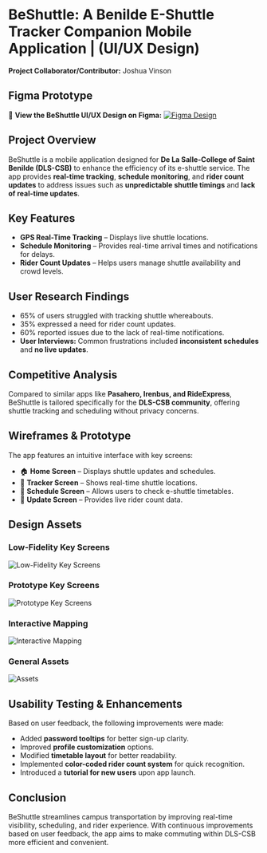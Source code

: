 # BeShuttle: A Benilde E-Shuttle Tracker Companion Mobile Application | (UI/UX Design)
**Project Collaborator/Contributor:** Joshua Vinson

## Figma Prototype
🔗 **View the BeShuttle UI/UX Design on Figma:** [![Figma Design](https://img.shields.io/badge/Figma-Design-blue?logo=figma)](https://www.figma.com/design/C4ZpiRVb1JbIQXDKcskcCd/BeShuttle-Prototypes---UIUX?node-id=7-1777&t=kUixTEZ9awkFP32Y-1)

## Project Overview
BeShuttle is a mobile application designed for **De La Salle-College of Saint Benilde (DLS-CSB)** to enhance the efficiency of its e-shuttle service. The app provides **real-time tracking**, **schedule monitoring**, and **rider count updates** to address issues such as **unpredictable shuttle timings** and **lack of real-time updates**.

## Key Features
- **GPS Real-Time Tracking** – Displays live shuttle locations.
- **Schedule Monitoring** – Provides real-time arrival times and notifications for delays.
- **Rider Count Updates** – Helps users manage shuttle availability and crowd levels.

## User Research Findings
- 65% of users struggled with tracking shuttle whereabouts.
- 35% expressed a need for rider count updates.
- 60% reported issues due to the lack of real-time notifications.
- **User Interviews:** Common frustrations included **inconsistent schedules** and **no live updates**.

## Competitive Analysis
Compared to similar apps like **Pasahero, Irenbus, and RideExpress**, BeShuttle is tailored specifically for the **DLS-CSB community**, offering shuttle tracking and scheduling without privacy concerns.

## Wireframes & Prototype
The app features an intuitive interface with key screens:
- 🏠 **Home Screen** – Displays shuttle updates and schedules.
- 📍 **Tracker Screen** – Shows real-time shuttle locations.
- 📅 **Schedule Screen** – Allows users to check e-shuttle timetables.
- 🔢 **Update Screen** – Provides live rider count data.

## Design Assets

### Low-Fidelity Key Screens
![Low-Fidelity Key Screens](low-fidelity-key-screens.png)

### Prototype Key Screens
![Prototype Key Screens](prototype-key-screens.png)

### Interactive Mapping
![Interactive Mapping](interactive-mapping.png)

### General Assets
![Assets](assets.png)

## Usability Testing & Enhancements
Based on user feedback, the following improvements were made:
- Added **password tooltips** for better sign-up clarity.
- Improved **profile customization** options.
- Modified **timetable layout** for better readability.
- Implemented **color-coded rider count system** for quick recognition.
- Introduced a **tutorial for new users** upon app launch.

## Conclusion
BeShuttle streamlines campus transportation by improving real-time visibility, scheduling, and rider experience. With continuous improvements based on user feedback, the app aims to make commuting within DLS-CSB more efficient and convenient.

